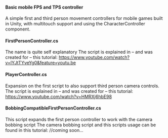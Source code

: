 #### Basic mobile FPS and TPS controller

A simple first and third person movement controllers for mobile games built in Unity, with multitouch support and using the CharacterController component.

#### FirstPersonController.cs
The name is quite self explanatory
The script is explained in – and was created for – this tutorial: https://www.youtube.com/watch?v=lYJtTYveYg0&feature=youtu.be

#### PlayerController.cs
Expansion on the first script to also support third person camera controls.
The script is explained in – and was created for – this tutorial: https://www.youtube.com/watch?v=HMRXj6hbE98

#### BobbingCompatibleFirstPersonController.cs
This script expands the first person controller to work with the camera bobbing script
The camera bobbing script and this scripts usage can be found in this tutorial: //coming soon...

